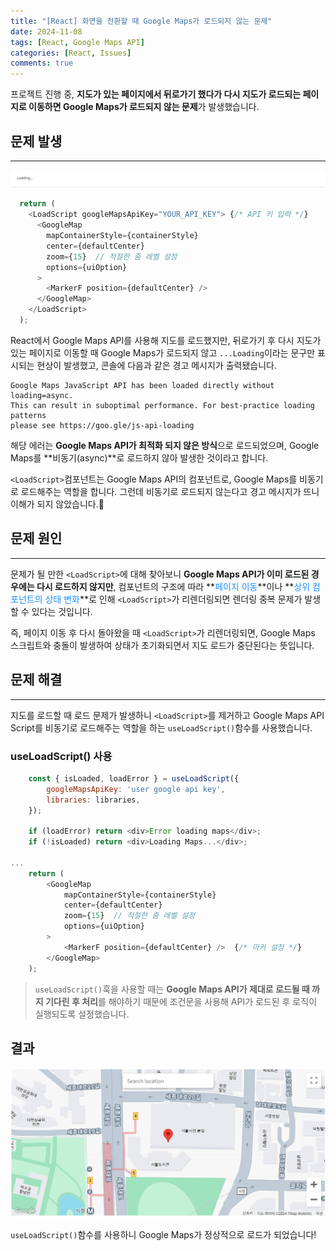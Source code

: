 ```yaml
---
title: "[React] 화면을 전환할 때 Google Maps가 로드되지 않는 문제"
date: 2024-11-08
tags: [React, Google Maps API]
categories: [React, Issues]
comments: true
---
```


프로젝트 진행 중, **지도가 있는 페이지에서 뒤로가기 했다가 다시 지도가 로드되는 페이지로 이동하면 Google Maps가 로드되지 않는 문제**가 발생했습니다.

## 문제 발생
---
![Google Maps error1](/assets/img/Google_Maps_error1.png)
```javascript
  return (
    <LoadScript googleMapsApiKey="YOUR_API_KEY"> {/* API 키 입력 */}
      <GoogleMap
        mapContainerStyle={containerStyle}
        center={defaultCenter}
        zoom={15}  // 적절한 줌 레벨 설정
        options={uiOption}
      >
        <MarkerF position={defaultCenter} />
      </GoogleMap>
    </LoadScript>
  );
```
React에서 Google Maps API를 사용해 지도를 로드했지만, 뒤로가기 후 다시 지도가 있는 페이지로 이동할 때 Google Maps가 로드되지 않고 `...Loading`이라는 문구만 표시되는 현상이 발생했고, 콘솔에 다음과 같은 경고 메시지가 출력됐습니다.
```shell
Google Maps JavaScript API has been loaded directly without loading=async. 
This can result in suboptimal performance. For best-practice loading patterns 	  
please see https://goo.gle/js-api-loading
```
해당 에러는 **Google Maps API가 최적화 되지 않은 방식**으로 로드되었으며, Google Maps를 **비동기(async)**로 로드하지 않아 발생한 것이라고 합니다.

`<LoadScript>`컴포넌트는 Google Maps API의 컴포넌트로, Google Maps를 비동기로 로드해주는 역할을 합니다. 그런데 비동기로 로드되지 않는다고 경고 메시지가 뜨니 이해가 되지 않았습니다.🤔

## 문제 원인
---
문제가 될 만한 `<LoadScript>`에 대해 찾아보니 **Google Maps API가 이미 로드된 경우에는 다시 로드하지 않지만**, 컴포넌트의 구조에 따라 **<font color='#1E90FF'>페이지 이동</font>**이나 **<font color='#1E90FF'>상위 컴포넌트의 상태 변화</font>**로 인해 `<LoadScript>`가 리렌더링되면 렌더링 중복 문제가 발생할 수 있다는 것입니다. 

즉, 페이지 이동 후 다시 돌아왔을 때 `<LoadScript>`가 리렌더링되면, Google Maps 스크립트와 충돌이 발생하여 상태가 초기화되면서 지도 로드가 중단된다는 뜻입니다.

## 문제 해결
---
지도를 로드할 때 로드 문제가 발생하니 `<LoadScript>`를 제거하고 Google Maps API Script를 비동기로 로드해주는 역할을 하는 `useLoadScript()`함수를 사용했습니다.

### useLoadScript() 사용
```javascript
    const { isLoaded, loadError } = useLoadScript({
        googleMapsApiKey: 'user google api key',
        libraries: libraries,
    });

    if (loadError) return <div>Error loading maps</div>;
    if (!isLoaded) return <div>Loading Maps...</div>;

...
    return (
        <GoogleMap
            mapContainerStyle={containerStyle}
            center={defaultCenter}
            zoom={15}  // 적절한 줌 레벨 설정
            options={uiOption}
        >
            <MarkerF position={defaultCenter} />  {/* 마커 설정 */}
        </GoogleMap>
    );
```
> `useLoadScript()`훅을 사용할 때는 **Google Maps API가 제대로 로드될 때 까지 기다린 후 처리**를 해야하기 때문에 조건문을 사용해 API가 로드된 후 로직이 실행되도록 설정했습니다.

## 결과
![Google Maps error2](/assets/img/Google_Maps_error2.png)

`useLoadScript()`함수를 사용하니 Google Maps가 정상적으로 로드가 되었습니다!